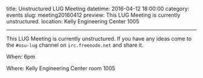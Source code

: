 title: Unstructured LUG Meeting
datetime: 2016-04-12 18:00:00
category: events
slug: meeting20160412
preview: This LUG Meeting is currently unstructured.
location: Kelly Engineering Center 1005

---

This LUG Meeting is currently unstructured. If you have any ideas come to the
`#osu-lug` channel on `irc.freenode.net` and share it.

When: 6pm

Where: Kelly Engineering Center room 1005
